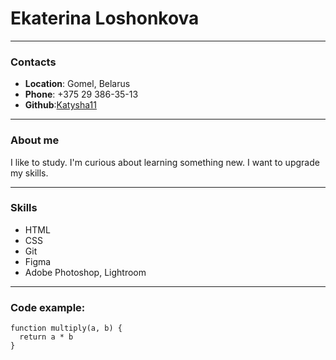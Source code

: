 # Ekaterina Loshonkova

***
### Contacts

* **Location**: Gomel, Belarus
* **Phone**: +375 29 386-35-13
* **Github**:[Katysha11](https://github.com/Katysha11)

***
### About me

I like to study. I'm curious about learning something new. I want to upgrade my skills.

***
### Skills

* HTML
* CSS
* Git
* Figma
* Adobe Photoshop, Lightroom

***
### Code example:

```
function multiply(a, b) { 
  return a * b 
}
```